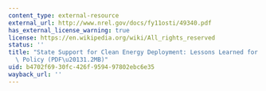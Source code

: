 ```yaml
---
content_type: external-resource
external_url: http://www.nrel.gov/docs/fy11osti/49340.pdf
has_external_license_warning: true
license: https://en.wikipedia.org/wiki/All_rights_reserved
status: ''
title: "State Support for Clean Energy Deployment: Lessons Learned for Potential Future\
  \ Policy (PDF\u20131.2MB)"
uid: b4702f69-30fc-426f-9594-97802ebc6e35
wayback_url: ''
---
```

